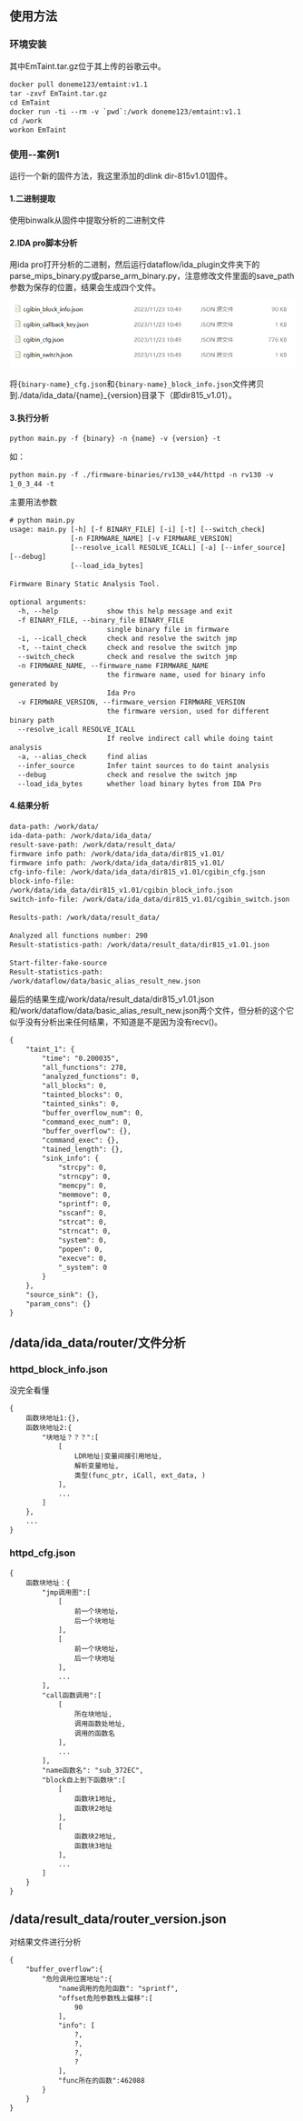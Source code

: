 ## 使用方法
### 环境安装
其中EmTaint.tar.gz位于其上传的谷歌云中。
```
docker pull doneme123/emtaint:v1.1
tar -zxvf EmTaint.tar.gz
cd EmTaint
docker run -ti --rm -v `pwd`:/work doneme123/emtaint:v1.1
cd /work
workon EmTaint
```

### 使用--案例1
运行一个新的固件方法，我这里添加的dlink dir-815v1.01固件。

#### 1.二进制提取
使用binwalk从固件中提取分析的二进制文件
#### 2.IDA pro脚本分析
用ida pro打开分析的二进制，然后运行dataflow/ida_plugin文件夹下的parse_mips_binary.py或parse_arm_binary.py，注意修改文件里面的save_path参数为保存的位置，结果会生成四个文件。

![](images/Pasted%20image%2020231123105157.png)

将`{binary-name}_cfg.json`和`{binary-name}_block_info.json`文件拷贝到./data/ida_data/{name}\_{version}目录下（即dir815_v1.01）。

#### 3.执行分析
```
python main.py -f {binary} -n {name} -v {version} -t
```

如：
```
python main.py -f ./firmware-binaries/rv130_v44/httpd -n rv130 -v 1_0_3_44 -t
```

主要用法参数
```
# python main.py 
usage: main.py [-h] [-f BINARY_FILE] [-i] [-t] [--switch_check]
               [-n FIRMWARE_NAME] [-v FIRMWARE_VERSION]
               [--resolve_icall RESOLVE_ICALL] [-a] [--infer_source] [--debug]
               [--load_ida_bytes]

Firmware Binary Static Analysis Tool.

optional arguments:
  -h, --help            show this help message and exit
  -f BINARY_FILE, --binary_file BINARY_FILE
                        single binary file in firmware
  -i, --icall_check     check and resolve the switch jmp
  -t, --taint_check     check and resolve the switch jmp
  --switch_check        check and resolve the switch jmp
  -n FIRMWARE_NAME, --firmware_name FIRMWARE_NAME
                        the firmware name, used for binary info generated by
                        Ida Pro
  -v FIRMWARE_VERSION, --firmware_version FIRMWARE_VERSION
                        the firmware version, used for different binary path
  --resolve_icall RESOLVE_ICALL
                        If reolve indirect call while doing taint analysis
  -a, --alias_check     find alias
  --infer_source        Infer taint sources to do taint analysis
  --debug               check and resolve the switch jmp
  --load_ida_bytes      whether load binary bytes from IDA Pro
```

#### 4.结果分析
```
data-path: /work/data/
ida-data-path: /work/data/ida_data/
result-save-path: /work/data/result_data/
firmware info path: /work/data/ida_data/dir815_v1.01/
firmware info path: /work/data/ida_data/dir815_v1.01/
cfg-info-file: /work/data/ida_data/dir815_v1.01/cgibin_cfg.json
block-info-file: /work/data/ida_data/dir815_v1.01/cgibin_block_info.json
switch-info-file: /work/data/ida_data/dir815_v1.01/cgibin_switch.json

Results-path: /work/data/result_data/

Analyzed all functions number: 290
Result-statistics-path: /work/data/result_data/dir815_v1.01.json

Start-filter-fake-source
Result-statistics-path: /work/dataflow/data/basic_alias_result_new.json
```

最后的结果生成/work/data/result_data/dir815_v1.01.json和/work/dataflow/data/basic_alias_result_new.json两个文件，但分析的这个它似乎没有分析出来任何结果，不知道是不是因为没有recv()。
```
{
    "taint_1": {
        "time": "0.200035",
        "all_functions": 278,
        "analyzed_functions": 0,
        "all_blocks": 0,
        "tainted_blocks": 0,
        "tainted_sinks": 0,
        "buffer_overflow_num": 0,
        "command_exec_num": 0,
        "buffer_overflow": {},
        "command_exec": {},
        "tained_length": {},
        "sink_info": {
            "strcpy": 0,
            "strncpy": 0,
            "memcpy": 0,
            "memmove": 0,
            "sprintf": 0,
            "sscanf": 0,
            "strcat": 0,
            "strncat": 0,
            "system": 0,
            "popen": 0,
            "execve": 0,
            "_system": 0
        }
    },
    "source_sink": {},
    "param_cons": {}
}
```


## /data/ida_data/router/文件分析
### httpd_block_info.json
没完全看懂
```
{
	函数块地址1:{},
	函数块地址2:{
		"块地址？？？":[
			[
				LDR地址|变量间接引用地址,
				解析变量地址,
				类型(func_ptr, iCall, ext_data, )
			],
			...
		]
	},
	...
}
```

### httpd_cfg.json
```
{
	函数块地址：{
		"jmp调用图":[
			[
				前一个块地址，
				后一个块地址
			],
			[
				前一个块地址，
				后一个块地址
			],
			...
		],
		"call函数调用":[
			[
				所在块地址,
				调用函数处地址,
				调用的函数名
			],
			...
		],
		"name函数名": "sub_372EC",
		"block自上到下函数块":[
			[
				函数块1地址,
				函数块2地址
			],
			[
				函数块2地址,
				函数块3地址
			],
			...
		]
	}
}
```

## /data/result_data/router_version.json
对结果文件进行分析
```
{
	"buffer_overflow":{
		"危险调用位置地址":{
			"name调用的危险函数": "sprintf",
			"offset危险参数栈上偏移":[
				90
			],
			"info": [
				?,
				?,
				?,
				?
			],
			"func所在的函数":462088
		}
	}
}
```